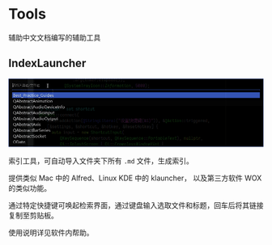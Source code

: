 # Tools
辅助中文文档编写的辅助工具



## IndexLauncher

![IndexLauncher](IndexLauncher/IndexLauncher.gif)

索引工具，可自动导入文件夹下所有 `.md` 文件，生成索引。

提供类似 Mac 中的 Alfred、Linux KDE 中的 klauncher， 以及第三方软件 WOX 的类似功能。

通过特定快捷键可唤起检索界面，通过键盘输入选取文件和标题，回车后将其链接复制至剪贴板。

使用说明详见软件内帮助。
